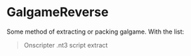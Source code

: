 # GalgameReverse
Some method of extracting or packing galgame. 
With the list: 
> Onscripter .nt3 script extract
